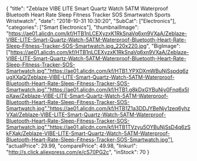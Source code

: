 {
	"title": "Zeblaze VIBE LITE Smart Quartz Watch 5ATM Waterproof Bluetooth Heart Rate Sleep Fitness Tracker SOS Smartwatch Sports Wristwatch",
	"date": "2018-10-31 10:30:20",
	"SubCat": ["Electronics"],
	"categories": ["Smart Electronics"],
	"thumbnailImage": "https://ae01.alicdn.com/kf/HTB1nLCEXyzxK1RkSnaVq6xn9VXaA/Zeblaze-VIBE-LITE-Smart-Quartz-Watch-5ATM-Waterproof-Bluetooth-Heart-Rate-Sleep-Fitness-Tracker-SOS-Smartwatch.jpg_220x220.jpg",
	"BigImage": ["https://ae01.alicdn.com/kf/HTB1nLCEXyzxK1RkSnaVq6xn9VXaA/Zeblaze-VIBE-LITE-Smart-Quartz-Watch-5ATM-Waterproof-Bluetooth-Heart-Rate-Sleep-Fitness-Tracker-SOS-Smartwatch.jpg","https://ae01.alicdn.com/kf/HTB1.YPXDXmWBuNjSspdq6zugXXaQ/Zeblaze-VIBE-LITE-Smart-Quartz-Watch-5ATM-Waterproof-Bluetooth-Heart-Rate-Sleep-Fitness-Tracker-SOS-Smartwatch.jpg","https://ae01.alicdn.com/kf/HTB1.g8kDxGYBuNjy0Fnq6x5lpXaw/Zeblaze-VIBE-LITE-Smart-Quartz-Watch-5ATM-Waterproof-Bluetooth-Heart-Rate-Sleep-Fitness-Tracker-SOS-Smartwatch.jpg","https://ae01.alicdn.com/kf/HTB1Z1a3DDJYBeNjy1zeq6yhzVXal/Zeblaze-VIBE-LITE-Smart-Quartz-Watch-5ATM-Waterproof-Bluetooth-Heart-Rate-Sleep-Fitness-Tracker-SOS-Smartwatch.jpg","https://ae01.alicdn.com/kf/HTB1TVzyu5OYBuNjSsD4q6zSkFXak/Zeblaze-VIBE-LITE-Smart-Quartz-Watch-5ATM-Waterproof-Bluetooth-Heart-Rate-Sleep-Fitness-Tracker-SOS-Smartwatch.jpg"],
	"actualPrice": 29.99,
	"comparePrice": 49.98,
	"linkurl": "http://s.click.aliexpress.com/e/cS70PG2c",
	"inStock": 70
}
